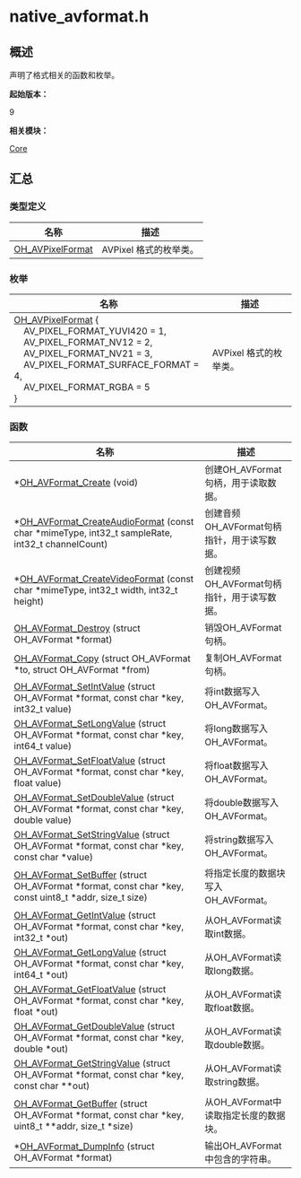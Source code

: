 # native_avformat.h


## 概述

声明了格式相关的函数和枚举。

**起始版本：**

9

**相关模块：**

[Core](_core.md)


## 汇总


### 类型定义

| 名称 | 描述 | 
| -------- | -------- |
| [OH_AVPixelFormat](_core.md#oh_avpixelformat) | AVPixel 格式的枚举类。 | 


### 枚举

| 名称 | 描述 | 
| -------- | -------- |
| [OH_AVPixelFormat](_core.md#oh_avpixelformat) {<br/>&nbsp;&nbsp;&nbsp;&nbsp;AV_PIXEL_FORMAT_YUVI420 = 1,<br/>&nbsp;&nbsp;&nbsp;&nbsp;AV_PIXEL_FORMAT_NV12 = 2,<br/>&nbsp;&nbsp;&nbsp;&nbsp;AV_PIXEL_FORMAT_NV21 = 3,<br/>&nbsp;&nbsp;&nbsp;&nbsp;AV_PIXEL_FORMAT_SURFACE_FORMAT = 4,<br/>&nbsp;&nbsp;&nbsp;&nbsp;AV_PIXEL_FORMAT_RGBA = 5<br/>} | AVPixel 格式的枚举类。 | 


### 函数

| 名称 | 描述 | 
| -------- | -------- |
| \*[OH_AVFormat_Create](_core.md#oh_avformat_create) (void) | 创建OH_AVFormat句柄，用于读取数据。 | 
| \*[OH_AVFormat_CreateAudioFormat](_core.md#oh_avformat_createaudioformat) (const char \*mimeType, int32_t sampleRate, int32_t channelCount) | 创建音频OH_AVFormat句柄指针，用于读写数据。 | 
| \*[OH_AVFormat_CreateVideoFormat](_core.md#oh_avformat_createvideoformat) (const char \*mimeType, int32_t width, int32_t height) | 创建视频OH_AVFormat句柄指针，用于读写数据。 | 
| [OH_AVFormat_Destroy](_core.md#oh_avformat_destroy) (struct OH_AVFormat \*format) | 销毁OH_AVFormat句柄。 | 
| [OH_AVFormat_Copy](_core.md#oh_avformat_copy) (struct OH_AVFormat \*to, struct OH_AVFormat \*from) | 复制OH_AVFormat句柄。 | 
| [OH_AVFormat_SetIntValue](_core.md#oh_avformat_setintvalue) (struct OH_AVFormat \*format, const char \*key, int32_t value) | 将int数据写入OH_AVFormat。 | 
| [OH_AVFormat_SetLongValue](_core.md#oh_avformat_setlongvalue) (struct OH_AVFormat \*format, const char \*key, int64_t value) | 将long数据写入OH_AVFormat。 | 
| [OH_AVFormat_SetFloatValue](_core.md#oh_avformat_setfloatvalue) (struct OH_AVFormat \*format, const char \*key, float value) | 将float数据写入OH_AVFormat。 | 
| [OH_AVFormat_SetDoubleValue](_core.md#oh_avformat_setdoublevalue) (struct OH_AVFormat \*format, const char \*key, double value) | 将double数据写入OH_AVFormat。 | 
| [OH_AVFormat_SetStringValue](_core.md#oh_avformat_setstringvalue) (struct OH_AVFormat \*format, const char \*key, const char \*value) | 将string数据写入OH_AVFormat。 | 
| [OH_AVFormat_SetBuffer](_core.md#oh_avformat_setbuffer) (struct OH_AVFormat \*format, const char \*key, const uint8_t \*addr, size_t size) | 将指定长度的数据块写入OH_AVFormat。 | 
| [OH_AVFormat_GetIntValue](_core.md#oh_avformat_getintvalue) (struct OH_AVFormat \*format, const char \*key, int32_t \*out) | 从OH_AVFormat读取int数据。 | 
| [OH_AVFormat_GetLongValue](_core.md#oh_avformat_getlongvalue) (struct OH_AVFormat \*format, const char \*key, int64_t \*out) | 从OH_AVFormat读取long数据。 | 
| [OH_AVFormat_GetFloatValue](_core.md#oh_avformat_getfloatvalue) (struct OH_AVFormat \*format, const char \*key, float \*out) | 从OH_AVFormat读取float数据。 | 
| [OH_AVFormat_GetDoubleValue](_core.md#oh_avformat_getdoublevalue) (struct OH_AVFormat \*format, const char \*key, double \*out) | 从OH_AVFormat读取double数据。 | 
| [OH_AVFormat_GetStringValue](_core.md#oh_avformat_getstringvalue) (struct OH_AVFormat \*format, const char \*key, const char \*\*out) | 从OH_AVFormat读取string数据。 | 
| [OH_AVFormat_GetBuffer](_core.md#oh_avformat_getbuffer) (struct OH_AVFormat \*format, const char \*key, uint8_t \*\*addr, size_t \*size) | 从OH_AVFormat中读取指定长度的数据块。 | 
| \*[OH_AVFormat_DumpInfo](_core.md#oh_avformat_dumpinfo) (struct OH_AVFormat \*format) | 输出OH_AVFormat中包含的字符串。 | 
